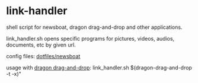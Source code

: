 # link-handler

shell script for newsboat, dragon drag-and-drop and other applications.

link_handler.sh opens specific programs for pictures, videos, audios, documents, etc by given url.

config files: [dotfiles/newsboat](https://github.com/mrdotx/dotfiles/tree/master/.config/newsboat)

usage with [dragon drag-and-drop](https://github.com/mwh/dragon): link_handler.sh $(dragon-drag-and-drop -t -x)"
